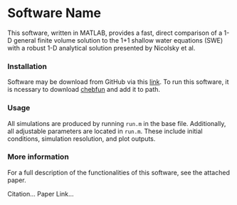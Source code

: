 # Software Name

This software, written in MATLAB, provides a fast, direct comparison of a 1-D general finite volume solution to the 1+1 shallow water equations (SWE) with a robust 1-D analytical solution presented by Nicolsky et al.

### Installation

Software may be download from GitHub via this [link](https://github.com/twbf/swe_runup). To run this software, it is ncessary to download [chebfun](https://www.chebfun.org/download/) and add it to path. 

### Usage

All simulations are produced by running `run.m` in the base file. Additionally, all adjustable parameters are located in `run.m`. These include initial conditions, simulation resolution, and plot outputs.

### More information

For a full description of the functionalities of this software, see the attached paper.

Citation...
Paper Link...

